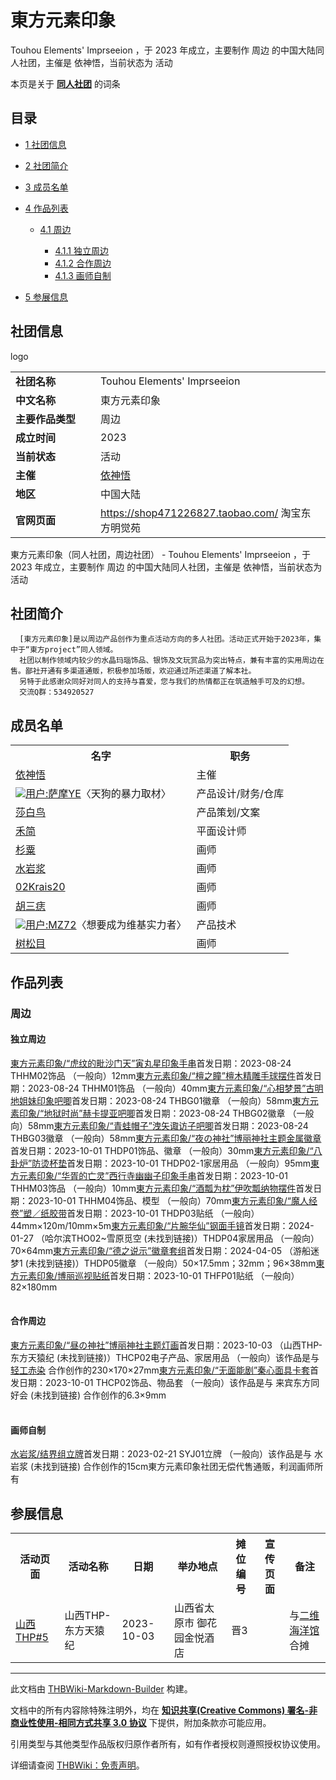 # 東方元素印象

<!-- source html: G:\repos\THBWiki-Markdown-Builder\THBWikiMarkdown\Temp\main\a\aa\ns0%3A%E6%9D%B1%E6%96%B9%E5%85%83%E7%B4%A0%E5%8D%B0%E8%B1%A1.html -->

Touhou Elements' Imprseeion ，于 2023 年成立，主要制作 周边 的中国大陆同人社团，主催是 依神悟，当前状态为 活动

本页是关于 **[同人社团](./同人社团.md#同人社团)** 的词条

## 目录

- [1 社团信息](#社团信息)
- [2 社团简介](#社团简介)
- [3 成员名单](#成员名单)
- [4 作品列表](#作品列表)

  - [4.1 周边](#周边)

    - [4.1.1 独立周边](#独立周边)
    - [4.1.2 合作周边](#合作周边)
    - [4.1.3 画师自制](#画师自制)






- [5 参展信息](#参展信息)





## 社团信息
[](./文件-東方元素印象logo.jpg.md)  [](./文件-東方元素印象logo.jpg.md)logo

<table><tbody><tr><td style="width:120px"><b>社团名称</b></td><td style="min-width:300px"> Touhou Elements&#39; Imprseeion </td></tr><tr><td><b>中文名称</b></td><td>東方元素印象</td></tr><tr><td><b>主要作品类型</b></td><td>周边</td></tr><tr><td><b>成立时间</b></td><td>2023</td></tr><tr><td><b>当前状态</b></td><td>活动</td></tr><tr><td><b>主催</b></td><td> <a href="/index.php?title=%E4%BE%9D%E7%A5%9E%E6%82%9F&amp;action=edit&amp;redlink=1" class="new" title="依神悟（页面不存在）">依神悟</a> </td></tr><tr><td><b>地区</b></td><td>中国大陆</td></tr><tr><td><b>官网页面</b></td><td><a rel="nofollow" class="external free" href="https://shop471226827.taobao.com/">https://shop471226827.taobao.com/</a> 淘宝东方明觉苑</td></tr></tbody></table>

東方元素印象（同人社团，周边社团） - Touhou Elements' Imprseeion ，于 2023 年成立，主要制作 周边 的中国大陆同人社团，主催是 依神悟，当前状态为 活动

## 社团简介
```
  [東方元素印象]是以周边产品创作为重点活动方向的多人社团。活动正式开始于2023年，集中于“東方project”同人领域。
  社团以制作领域内较少的水晶玛瑙饰品、银饰及文玩赏品为突出特点，兼有丰富的实用周边在售。鄙社开通有多渠道通贩，积极参加场贩，欢迎通过所述渠道了解本社。
  另特于此感谢众同好对同人的支持与喜爱，您与我们的热情都正在筑造触手可及的幻想。
  交流Q群：534920527
```


## 成员名单

<table>

<tbody><tr>
<th>名字</th>
<th>职务
</th></tr>
<tr>
<td><a href="/index.php?title=%E4%BE%9D%E7%A5%9E%E6%82%9F&amp;action=edit&amp;redlink=1" class="new" title="依神悟（页面不存在）">依神悟</a></td>
<td>主催
</td></tr>
<tr>
<td><a href="/%E7%94%A8%E6%88%B7:%E8%90%A8%E6%91%A9YE" title="用户:萨摩YE"><img class="useravatar" src="https://avatar.thwiki.cc/thwikicc_wiki_64406_m.jpg?r=1690737164">用户:萨摩YE</a><a class="achievtitle" title="20文件编辑达成" src="https://static.thwiki.cc/template/image.png">〈天狗的暴力取材〉</a></td>
<td>产品设计/财务/仓库
</td></tr>
<tr>
<td><a href="/index.php?title=%E8%8E%8E%E7%99%BD%E9%B8%9F&amp;action=edit&amp;redlink=1" class="new" title="莎白鸟（页面不存在）">莎白鸟</a></td>
<td>产品策划/文案
</td></tr>
<tr>
<td><a href="/index.php?title=%E7%A6%BE%E7%AE%80&amp;action=edit&amp;redlink=1" class="new" title="禾简（页面不存在）">禾简</a></td>
<td>平面设计师
</td></tr>
<tr>
<td><a href="/index.php?title=%E6%9D%89%E7%B2%9F&amp;action=edit&amp;redlink=1" class="new" title="杉粟（页面不存在）">杉粟</a></td>
<td>画师
</td></tr>
<tr>
<td><a href="/index.php?title=%E6%B0%B4%E5%B2%A9%E6%B5%86&amp;action=edit&amp;redlink=1" class="new" title="水岩浆（页面不存在）">水岩浆</a></td>
<td>画师
</td></tr>
<tr>
<td><a href="/index.php?title=02Krais20&amp;action=edit&amp;redlink=1" class="new" title="02Krais20（页面不存在）">02Krais20</a></td>
<td>画师
</td></tr>
<tr>
<td><a href="/index.php?title=%E8%83%A1%E4%B8%89%E7%97%A3&amp;action=edit&amp;redlink=1" class="new" title="胡三痣（页面不存在）">胡三痣</a></td>
<td>画师
</td></tr>
<tr>
<td><a href="/%E7%94%A8%E6%88%B7:MZ72" title="用户:MZ72"><img class="useravatar" src="https://avatar.thwiki.cc/thwikicc_wiki_24061_m.png?r=1717171632">用户:MZ72</a><a class="achievtitle" title="在游戏中达到等级3" src="https://static.thwiki.cc/template/time-wikilife.png">〈想要成为维基实力者〉</a></td>
<td>产品技术
</td></tr>
<tr>
<td><a href="/index.php?title=%E6%A0%91%E6%9D%BE%E7%9B%AE&amp;action=edit&amp;redlink=1" class="new" title="树松目（页面不存在）">树松目</a></td>
<td>画师
</td></tr>
</tbody></table>



## 作品列表

### 周边

#### 独立周边
[](./東方元素印象-“虎纹的毗沙门天”寅丸星印象手串.md)[東方元素印象/“虎纹的毗沙门天”寅丸星印象手串](./東方元素印象-“虎纹的毗沙门天”寅丸星印象手串.md)首发日期：2023-08-24 THHM02饰品 （一般向）12mm[](./東方元素印象-“檀之瞳”檀木精雕手球摆件.md)[東方元素印象/“檀之瞳”檀木精雕手球摆件](./東方元素印象-“檀之瞳”檀木精雕手球摆件.md)首发日期：2023-08-24 THHM01饰品 （一般向）40mm[](./東方元素印象-“心相梦景”古明地姐妹印象吧唧.md)[東方元素印象/“心相梦景”古明地姐妹印象吧唧](./東方元素印象-“心相梦景”古明地姐妹印象吧唧.md)首发日期：2023-08-24 THBG01徽章 （一般向）58mm[](./東方元素印象-“地狱时尚”赫卡提亚吧唧.md)[東方元素印象/“地狱时尚”赫卡提亚吧唧](./東方元素印象-“地狱时尚”赫卡提亚吧唧.md)首发日期：2023-08-24 THBG02徽章 （一般向）58mm[](./東方元素印象-“青蛙帽子”洩矢诹访子吧唧.md)[東方元素印象/“青蛙帽子”洩矢诹访子吧唧](./東方元素印象-“青蛙帽子”洩矢诹访子吧唧.md)首发日期：2023-08-24 THBG03徽章 （一般向）58mm[](./東方元素印象-“夜の神社”博丽神社主题金属徽章.md)[東方元素印象/“夜の神社”博丽神社主题金属徽章](./東方元素印象-“夜の神社”博丽神社主题金属徽章.md)首发日期：2023-10-01 THDP01饰品、​徽章 （一般向）30mm[](./東方元素印象-“八卦炉”防烫杯垫.md)[東方元素印象/“八卦炉”防烫杯垫](./東方元素印象-“八卦炉”防烫杯垫.md)首发日期：2023-10-01 THDP02-1家居用品 （一般向）95mm[](./東方元素印象-“华胥的亡灵”西行寺幽幽子印象手串.md)[東方元素印象/“华胥的亡灵”西行寺幽幽子印象手串](./東方元素印象-“华胥的亡灵”西行寺幽幽子印象手串.md)首发日期：2023-10-01 THHM03饰品 （一般向）10mm[](./東方元素印象-“酒瓢为枕”伊吹瓢纳物摆件.md)[東方元素印象/“酒瓢为枕”伊吹瓢纳物摆件](./東方元素印象-“酒瓢为枕”伊吹瓢纳物摆件.md)首发日期：2023-10-01 THHM04饰品、​模型 （一般向）70mm[](./東方元素印象-“魔人经卷”塑／纸胶带.md)[東方元素印象/“魔人经卷”塑／纸胶带](./東方元素印象-“魔人经卷”塑／纸胶带.md)首发日期：2023-10-01 THDP03贴纸 （一般向）44mm×120m/10mm×5m[](./東方元素印象-“片腕华仙”钢面手镜.md)[東方元素印象/“片腕华仙”钢面手镜](./東方元素印象-“片腕华仙”钢面手镜.md)首发日期：2024-01-27 （哈尔滨THO02~雪原觅空 (未找到链接)）THDP04家居用品 （一般向）70×64mm[東方元素印象/“德之说示”徽章套组](./東方元素印象-“德之说示”徽章套组.md)首发日期：2024-04-05 （游船迷梦1 (未找到链接)）THDP05徽章 （一般向）50×17.5mm；32mm；96×38mm[](./東方元素印象-博丽巡视贴纸.md)[東方元素印象/博丽巡视贴纸](./東方元素印象-博丽巡视贴纸.md)首发日期：2023-10-01 THFP01贴纸 （一般向）82×180mm
<table><style data-mw-deduplicate="TemplateStyles:r686458">.mw-parser-output .simple_work{display:grid;min-height:calc(120px + 0.5rem);grid-template-columns:calc(120px + 0.5rem)1fr;grid-template-rows:auto 1fr;grid-template-areas:"cover title""cover props";overflow:hidden}.mw-parser-output .simple_work-cover{grid-area:cover;align-self:center;justify-self:center;overflow:hidden;max-width:100%;max-height:100%;padding:0.25rem;word-break:break-all}.mw-parser-output .simple_work-cover a.new{display:block;text-align:center;padding:0.25rem}.mw-parser-output .simple_work-title{grid-area:title;margin-top:0.25rem;padding-left:0.25rem;font-weight:bold}.mw-parser-output .simple_work-props{grid-area:props;padding-left:0.25rem}.mw-parser-output .simple_work-prop{margin:0.125rem 0}</style>

<link rel="mw-deduplicated-inline-style" href="mw-data:TemplateStyles:r686458">

<link rel="mw-deduplicated-inline-style" href="mw-data:TemplateStyles:r686458">

<link rel="mw-deduplicated-inline-style" href="mw-data:TemplateStyles:r686458">

<link rel="mw-deduplicated-inline-style" href="mw-data:TemplateStyles:r686458">

<link rel="mw-deduplicated-inline-style" href="mw-data:TemplateStyles:r686458">

<link rel="mw-deduplicated-inline-style" href="mw-data:TemplateStyles:r686458">

<link rel="mw-deduplicated-inline-style" href="mw-data:TemplateStyles:r686458">

<link rel="mw-deduplicated-inline-style" href="mw-data:TemplateStyles:r686458">

<link rel="mw-deduplicated-inline-style" href="mw-data:TemplateStyles:r686458">

<link rel="mw-deduplicated-inline-style" href="mw-data:TemplateStyles:r686458">

<link rel="mw-deduplicated-inline-style" href="mw-data:TemplateStyles:r686458">

<link rel="mw-deduplicated-inline-style" href="mw-data:TemplateStyles:r686458">
</table>



#### 合作周边
[](./東方元素印象-“昼の神社”博丽神社主题灯画.md)[東方元素印象/“昼の神社”博丽神社主题灯画](./東方元素印象-“昼の神社”博丽神社主题灯画.md)首发日期：2023-10-03 （山西THP-东方天猿纪 (未找到链接)）THCP02电子产品、​家居用品 （一般向）该作品是与 [轻工赤染](./轻工赤染.md) 合作创作的230×170×27mm[](./東方元素印象-“无面能剧”秦心面具卡套.md)[東方元素印象/“无面能剧”秦心面具卡套](./東方元素印象-“无面能剧”秦心面具卡套.md)首发日期：2023-10-01 THCP02饰品、​物品套 （一般向）该作品是与 来宾东方同好会 (未找到链接) 合作创作的6.3×9mm
<table><link rel="mw-deduplicated-inline-style" href="mw-data:TemplateStyles:r686458">

<link rel="mw-deduplicated-inline-style" href="mw-data:TemplateStyles:r686458">
</table>



#### 画师自制

[](./水岩浆-结界组立牌.md)[水岩浆/结界组立牌](./水岩浆-结界组立牌.md)首发日期：2023-02-21 SYJ01立牌 （一般向）该作品是与 水岩浆 (未找到链接) 合作创作的15cm東方元素印象社团无偿代售通贩，利润画师所有

## 参展信息

<table><tbody><tr><th class="活动页面">活动页面</th><th class="活动名称">活动名称</th><th class="日期">日期</th><th class="举办地点">举办地点</th><th class="摊位编号">摊位编号</th><th class="宣传页面">宣传页面</th><th class="备注">备注</th></tr><tr data-row-number="1" class="row-odd"><td class="活动页面 smwtype_wpg"><span class="smw-subobject-entity"><a href="/%E5%9F%B4%E8%BD%AE%E5%81%B6%E5%83%8F%E8%AE%A1%E5%88%92#5" title="埴轮偶像计划">山西THP#5</a></span></td><td class="活动名称 smwtype_txt">山西THP-东方天猿纪</td><td class="日期 smwtype_dat" data-sort-value="2460220.5">2023-10-03</td><td class="举办地点 smwtype_txt">山西省太原市 御花园金悦酒店</td><td class="摊位编号 smwtype_txt">晋3</td><td class="宣传页面 smwtype_lin"></td><td class="备注 smwtype_txt">与<a href="./二维海洋馆.md" title="二维海洋馆">二维海洋馆</a>合摊</td></tr></tbody></table>







---

此文档由 [THBWiki-Markdown-Builder](https://github.com/Delsin-Yu/THBWiki-Markdown-Builder) 构建。

文档中的所有内容除特殊注明外，均在 [**知识共享(Creative Commons) 署名-非商业性使用-相同方式共享 3.0 协议**](https://creativecommons.org/licenses/by-sa/3.0/deed.zh-hans) 下提供，附加条款亦可能应用。

引用类型与其他类型作品版权归原作者所有，如有作者授权则遵照授权协议使用。

详细请查阅 [THBWiki：免责声明](https://thbwiki.cc/THBWiki:%E5%85%8D%E8%B4%A3%E5%A3%B0%E6%98%8E)。

